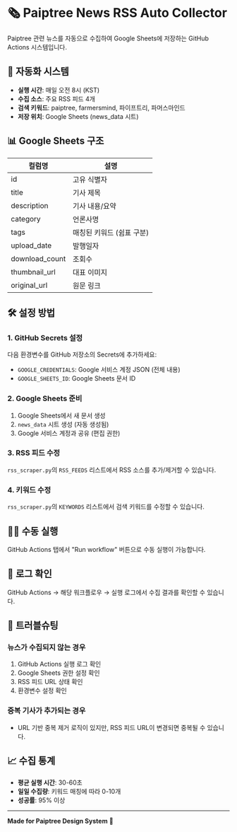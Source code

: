 # 🗞️ Paiptree News RSS Auto Collector

Paiptree 관련 뉴스를 자동으로 수집하여 Google Sheets에 저장하는 GitHub Actions 시스템입니다.

## 🔄 자동화 시스템

- **실행 시간**: 매일 오전 8시 (KST)
- **수집 소스**: 주요 RSS 피드 4개
- **검색 키워드**: paiptree, farmersmind, 파이프트리, 파머스마인드
- **저장 위치**: Google Sheets (news_data 시트)

## 📊 Google Sheets 구조

| 컬럼명 | 설명 |
|--------|------|
| id | 고유 식별자 |
| title | 기사 제목 |
| description | 기사 내용/요약 |
| category | 언론사명 |
| tags | 매칭된 키워드 (쉼표 구분) |
| upload_date | 발행일자 |
| download_count | 조회수 |
| thumbnail_url | 대표 이미지 |
| original_url | 원문 링크 |

## 🛠️ 설정 방법

### 1. GitHub Secrets 설정

다음 환경변수를 GitHub 저장소의 Secrets에 추가하세요:

- `GOOGLE_CREDENTIALS`: Google 서비스 계정 JSON (전체 내용)
- `GOOGLE_SHEETS_ID`: Google Sheets 문서 ID

### 2. Google Sheets 준비

1. Google Sheets에서 새 문서 생성
2. `news_data` 시트 생성 (자동 생성됨)
3. Google 서비스 계정과 공유 (편집 권한)

### 3. RSS 피드 수정

`rss_scraper.py`의 `RSS_FEEDS` 리스트에서 RSS 소스를 추가/제거할 수 있습니다.

### 4. 키워드 수정

`rss_scraper.py`의 `KEYWORDS` 리스트에서 검색 키워드를 수정할 수 있습니다.

## 🏃‍♂️ 수동 실행

GitHub Actions 탭에서 "Run workflow" 버튼으로 수동 실행이 가능합니다.

## 📝 로그 확인

GitHub Actions → 해당 워크플로우 → 실행 로그에서 수집 결과를 확인할 수 있습니다.

## 🔧 트러블슈팅

### 뉴스가 수집되지 않는 경우
1. GitHub Actions 실행 로그 확인
2. Google Sheets 권한 설정 확인
3. RSS 피드 URL 상태 확인
4. 환경변수 설정 확인

### 중복 기사가 추가되는 경우
- URL 기반 중복 제거 로직이 있지만, RSS 피드 URL이 변경되면 중복될 수 있습니다.

## 📈 수집 통계

- **평균 실행 시간**: 30-60초
- **일일 수집량**: 키워드 매칭에 따라 0-10개
- **성공률**: 95% 이상

---

**Made for Paiptree Design System** 🎨